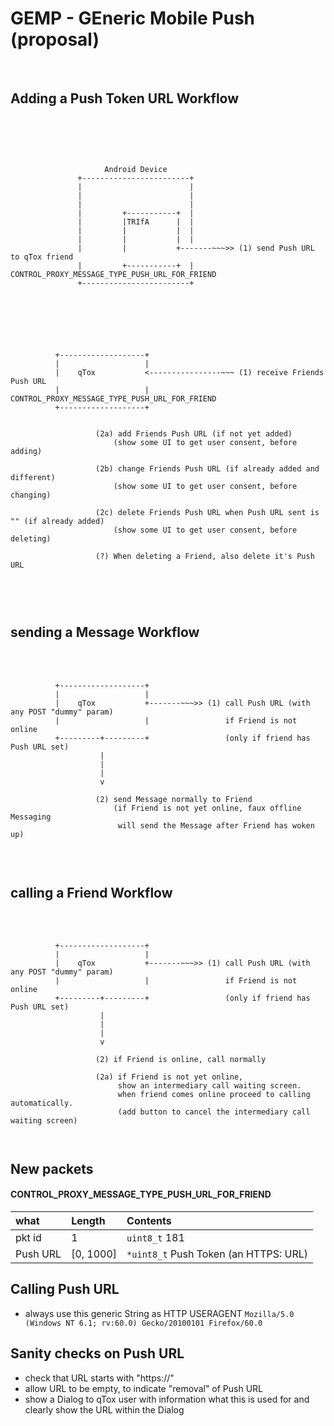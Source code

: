 
# GEMP - GEneric Mobile Push (proposal)
<br>

## Adding a Push Token URL Workflow
<br>
<br>


```


                     Android Device                                
               +------------------------+       
               |                        |                          
               |                        |     
               |                        |     
               |         +-----------+  |     
               |         |TRIfA      |  |    
               |         |           |  |  
               |         |           |  |
               |         |           +-------~~~>> (1) send Push URL to qTox friend
               |         +-----------+  |              CONTROL_PROXY_MESSAGE_TYPE_PUSH_URL_FOR_FRIEND  
               +------------------------+





```

<br>


```
          +-------------------+                          
          |                   |                          
          |    qTox           <----------------~~~ (1) receive Friends Push URL                           
          |                   |                        CONTROL_PROXY_MESSAGE_TYPE_PUSH_URL_FOR_FRIEND  
          +-------------------+                          


                   (2a) add Friends Push URL (if not yet added)
                       (show some UI to get user consent, before adding)

                   (2b) change Friends Push URL (if already added and different)
                       (show some UI to get user consent, before changing)

                   (2c) delete Friends Push URL when Push URL sent is "" (if already added)
                       (show some UI to get user consent, before deleting)

                   (?) When deleting a Friend, also delete it's Push URL



```

<br>



## sending a Message Workflow
<br>
<br>

```
          +-------------------+                          
          |                   |                          
          |    qTox           +-------~~~>> (1) call Push URL (with any POST "dummy" param)                          
          |                   |                 if Friend is not online
          +---------+---------+                 (only if friend has Push URL set)                                                     
                    |
                    |
                    |
                    v

                   (2) send Message normally to Friend
                       (if Friend is not yet online, faux offline Messaging
                        will send the Message after Friend has woken up)


```


<br>

## calling a Friend Workflow
<br>
<br>

```
          +-------------------+                          
          |                   |                          
          |    qTox           +-------~~~>> (1) call Push URL (with any POST "dummy" param)                         
          |                   |                 if Friend is not online   
          +---------+---------+                 (only if friend has Push URL set)         
                    |
                    |
                    |
                    v

                   (2) if Friend is online, call normally

                   (2a) if Friend is not yet online,
                        show an intermediary call waiting screen.
                        when friend comes online proceed to calling automatically.
                        (add button to cancel the intermediary call waiting screen)



```




## New packets


#### CONTROL_PROXY_MESSAGE_TYPE_PUSH_URL_FOR_FRIEND

|what       |Length               | Contents
|:----------|:--------------------|:-------------
|pkt id     | 1                   | `uint8_t` 181
|Push URL   | [0, 1000]           | `*uint8_t` Push Token (an HTTPS: URL)

## Calling Push URL
* always use this generic String as HTTP USERAGENT ```Mozilla/5.0 (Windows NT 6.1; rv:60.0) Gecko/20100101 Firefox/60.0```

## Sanity checks on Push URL

* check that URL starts with "https://"
* allow URL to be empty, to indicate "removal" of Push URL
* show a Dialog to qTox user with information what this is used for and clearly show the URL within the Dialog

